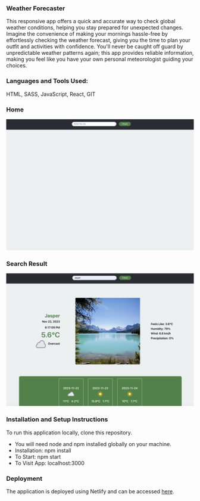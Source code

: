 ### Weather Forecaster

This responsive app offers a quick and accurate way to check global weather conditions, helping you stay prepared for unexpected changes. Imagine the convenience of making your mornings hassle-free by effortlessly checking the weather forecast, giving you the time to plan your outfit and activities with confidence. You'll never be caught off guard by unpredictable weather patterns again; this app provides reliable information, making you feel like you have your own personal meteorologist guiding your choices.

### Languages and Tools Used:
HTML, SASS, JavaScript, React, GIT

### Home
![home](https://github.com/isupreetk/weather-forecaster/blob/main/src/assets/screenshots/home-screen.png?raw=true)

### Search Result
![search output](https://github.com/isupreetk/weather-forecaster/blob/main/src/assets/screenshots/search-result.png?raw=true)

### Installation and Setup Instructions

To run this application locally, clone this repository. 
- You will need node and npm installed globally on your machine.
- Installation: npm install
- To Start: npm start
- To Visit App: localhost:3000

### Deployment

The application is deployed using Netlify and can be accessed [here](https://supreet-kaur-weather-forecaster.netlify.app/).
